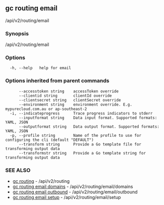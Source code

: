 ## gc routing email

/api/v2/routing/email

### Synopsis

/api/v2/routing/email

### Options

```
  -h, --help   help for email
```

### Options inherited from parent commands

```
      --accesstoken string    accessToken override
      --clientid string       clientId override
      --clientsecret string   clientSecret override
      --environment string    environment override. E.g. mypurecloud.com.au or ap-southeast-2
  -i, --indicateprogress      Trace progress indicators to stderr
      --inputformat string    Data input format. Supported formats: YAML, JSON
      --outputformat string   Data output format. Supported formats: YAML, JSON
  -p, --profile string        Name of the profile to use for configuring the cli (default "DEFAULT")
      --transform string      Provide a Go template file for transforming output data
      --transformstr string   Provide a Go template string for transforming output data
```

### SEE ALSO

* [gc routing](gc_routing.html)	 - /api/v2/routing
* [gc routing email domains](gc_routing_email_domains.html)	 - /api/v2/routing/email/domains
* [gc routing email outbound](gc_routing_email_outbound.html)	 - /api/v2/routing/email/outbound
* [gc routing email setup](gc_routing_email_setup.html)	 - /api/v2/routing/email/setup



